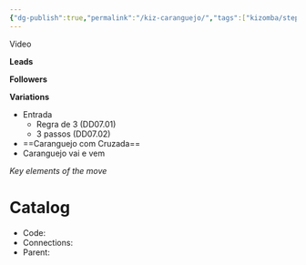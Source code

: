 ```yaml
---
{"dg-publish":true,"permalink":"/kiz-caranguejo/","tags":["kizomba/step"],"created":"2025-01-28T11:31:08.448-05:00","updated":"2025-08-28T14:05:20.626-04:00"}
---
```



Video

**Leads**

**Followers**

**Variations**
- Entrada
	- Regra de 3 (DD07.01)
	- 3 passos (DD07.02)
- ==Caranguejo com Cruzada==
- Caranguejo vai e vem

*Key elements of the move*

# Catalog

- Code:
- Connections:
- Parent:
